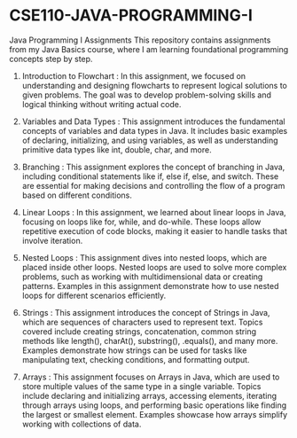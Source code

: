 # CSE110-JAVA-PROGRAMMING-I
Java Programming I Assignments
This repository contains assignments from my Java Basics course, where I am learning foundational programming concepts step by step.

1. Introduction to Flowchart :
In this assignment, we focused on understanding and designing flowcharts to represent logical solutions to given problems. The goal was to develop problem-solving skills and logical thinking without writing actual code.

2. Variables and Data Types :
This assignment introduces the fundamental concepts of variables and data types in Java. It includes basic examples of declaring, initializing, and using variables, as well as understanding primitive data types like int, double, char, and more.

3. Branching :
This assignment explores the concept of branching in Java, including conditional statements like if, else if, else, and switch. These are essential for making decisions and controlling the flow of a program based on different conditions.

4. Linear Loops :
In this assignment, we learned about linear loops in Java, focusing on loops like for, while, and do-while. These loops allow repetitive execution of code blocks, making it easier to handle tasks that involve iteration.

5. Nested Loops :
This assignment dives into nested loops, which are placed inside other loops. Nested loops are used to solve more complex problems, such as working with multidimensional data or creating patterns. Examples in this assignment demonstrate how to use nested loops for different scenarios efficiently.

6. Strings :
This assignment introduces the concept of Strings in Java, which are sequences of characters used to represent text. Topics covered include creating strings, concatenation, common string methods like length(), charAt(), substring(), .equals(), and many more. Examples demonstrate how strings can be used for tasks like manipulating text, checking conditions, and formatting output.

7. Arrays :
This assignment focuses on Arrays in Java, which are used to store multiple values of the same type in a single variable. Topics include declaring and initializing arrays, accessing elements, iterating through arrays using loops, and performing basic operations like finding the largest or smallest element. Examples showcase how arrays simplify working with collections of data.
